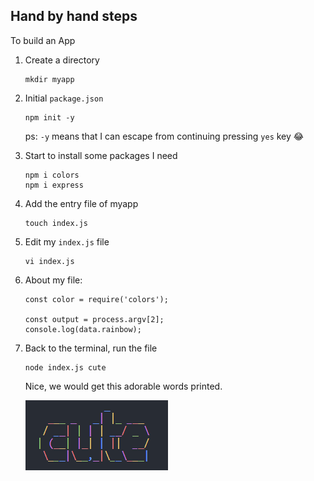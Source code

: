 ## Hand by hand steps

To build an App


1. Create a directory

    ```
    mkdir myapp
    ```

2. Initial `package.json`

    ```
    npm init -y
    ```
    ps: `-y` means that I can escape from continuing pressing `yes` key :joy:

3. Start to install some packages I need

    ```
    npm i colors
    npm i express
    ```

4. Add the entry file of myapp

    ```
    touch index.js
    ```

5. Edit my `index.js` file

    ```
    vi index.js
    ```

6. About my file:

    ```
    const color = require('colors');

    const output = process.argv[2];
    console.log(data.rainbow);
    ```

7. Back to the terminal, run the file

    ```
    node index.js cute
    ```
    Nice, we would get this adorable words printed.

    ![colors_cute](/assets/readme/colors_console.png)